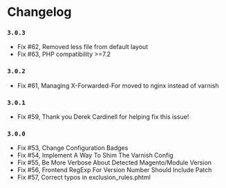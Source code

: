 # Changelog

### `3.0.3`
- Fix #62, Removed less file from default layout
- Fix #63, PHP compatibility >=7.2

### `3.0.2`
- Fix #61, Managing X-Forwarded-For moved to nginx instead of varnish

### `3.0.1`
- Fix #59, Thank you Derek Cardinell for helping fix this issue!

### `3.0.0`
- Fix #53, Change Configuration Badges
- Fix #54, Implement A Way To Shim The Varnish Config
- Fix #55, Be More Verbose About Detected Magento/Module Version
- Fix #56, Frontend RegExp For Version Number Should Include Patch
- Fix #57, Correct typos in exclusion_rules.phtml
